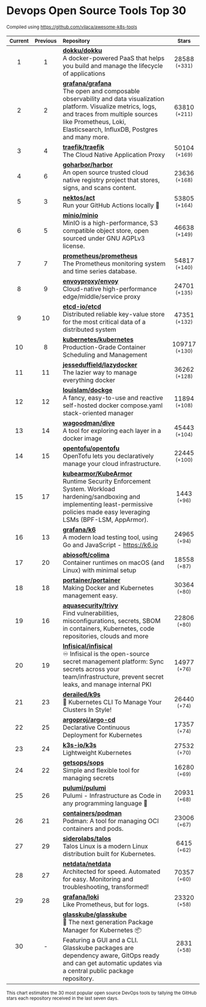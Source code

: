 # Devops Open Source Tools Top 30
<sup>Compiled using https://github.com/vilaca/awesome-k8s-tools</sup>
<div align="center">

|<sub>Current</sub>|<sub>Previous</sub>|<sub>Repository</sub>|<sub>Stars</sub>|
|:---:|:---:|:---|:---:|
|1|1|[**dokku/dokku**](https://github.com/dokku/dokku)<br/>A docker-powered PaaS that helps you build and manage the lifecycle of applications|28588 <sup>(+331)</sup>|
|2|2|[**grafana/grafana**](https://github.com/grafana/grafana)<br/>The open and composable observability and data visualization platform. Visualize metrics, logs, and traces from multiple sources like Prometheus, Loki, Elasticsearch, InfluxDB, Postgres and many more. |63810 <sup>(+211)</sup>|
|3|4|[**traefik/traefik**](https://github.com/traefik/traefik)<br/>The Cloud Native Application Proxy|50104 <sup>(+169)</sup>|
|4|6|[**goharbor/harbor**](https://github.com/goharbor/harbor)<br/>An open source trusted cloud native registry project that stores, signs, and scans content.|23636 <sup>(+168)</sup>|
|5|3|[**nektos/act**](https://github.com/nektos/act)<br/>Run your GitHub Actions locally 🚀|53805 <sup>(+164)</sup>|
|6|5|[**minio/minio**](https://github.com/minio/minio)<br/>MinIO is a high-performance, S3 compatible object store, open sourced under GNU AGPLv3 license.|46638 <sup>(+149)</sup>|
|7|7|[**prometheus/prometheus**](https://github.com/prometheus/prometheus)<br/>The Prometheus monitoring system and time series database.|54817 <sup>(+140)</sup>|
|8|9|[**envoyproxy/envoy**](https://github.com/envoyproxy/envoy)<br/>Cloud-native high-performance edge/middle/service proxy|24701 <sup>(+135)</sup>|
|9|10|[**etcd-io/etcd**](https://github.com/etcd-io/etcd)<br/>Distributed reliable key-value store for the most critical data of a distributed system|47351 <sup>(+132)</sup>|
|10|8|[**kubernetes/kubernetes**](https://github.com/kubernetes/kubernetes)<br/>Production-Grade Container Scheduling and Management|109717 <sup>(+130)</sup>|
|11|11|[**jesseduffield/lazydocker**](https://github.com/jesseduffield/lazydocker)<br/>The lazier way to manage everything docker|36262 <sup>(+128)</sup>|
|12|12|[**louislam/dockge**](https://github.com/louislam/dockge)<br/>A fancy, easy-to-use and reactive self-hosted docker compose.yaml stack-oriented manager|11894 <sup>(+108)</sup>|
|13|14|[**wagoodman/dive**](https://github.com/wagoodman/dive)<br/>A tool for exploring each layer in a docker image|45443 <sup>(+104)</sup>|
|14|15|[**opentofu/opentofu**](https://github.com/opentofu/opentofu)<br/>OpenTofu lets you declaratively manage your cloud infrastructure.|22445 <sup>(+100)</sup>|
|15|17|[**kubearmor/KubeArmor**](https://github.com/kubearmor/KubeArmor)<br/>Runtime Security Enforcement System. Workload hardening/sandboxing and implementing least-permissive policies made easy leveraging LSMs (BPF-LSM, AppArmor).|1443 <sup>(+96)</sup>|
|16|13|[**grafana/k6**](https://github.com/grafana/k6)<br/>A modern load testing tool, using Go and JavaScript - https://k6.io|24965 <sup>(+94)</sup>|
|17|20|[**abiosoft/colima**](https://github.com/abiosoft/colima)<br/>Container runtimes on macOS (and Linux) with minimal setup|18558 <sup>(+87)</sup>|
|18|18|[**portainer/portainer**](https://github.com/portainer/portainer)<br/>Making Docker and Kubernetes management easy.|30364 <sup>(+80)</sup>|
|19|16|[**aquasecurity/trivy**](https://github.com/aquasecurity/trivy)<br/>Find vulnerabilities, misconfigurations, secrets, SBOM in containers, Kubernetes, code repositories, clouds and more|22806 <sup>(+80)</sup>|
|20|19|[**Infisical/infisical**](https://github.com/Infisical/infisical)<br/>♾ Infisical is the open-source secret management platform: Sync secrets across your team/infrastructure, prevent secret leaks, and manage internal PKI|14977 <sup>(+76)</sup>|
|21|23|[**derailed/k9s**](https://github.com/derailed/k9s)<br/>🐶 Kubernetes CLI To Manage Your Clusters In Style!|26440 <sup>(+74)</sup>|
|22|25|[**argoproj/argo-cd**](https://github.com/argoproj/argo-cd)<br/>Declarative Continuous Deployment for Kubernetes|17357 <sup>(+74)</sup>|
|23|24|[**k3s-io/k3s**](https://github.com/k3s-io/k3s)<br/>Lightweight Kubernetes|27532 <sup>(+70)</sup>|
|24|22|[**getsops/sops**](https://github.com/getsops/sops)<br/>Simple and flexible tool for managing secrets|16280 <sup>(+69)</sup>|
|25|26|[**pulumi/pulumi**](https://github.com/pulumi/pulumi)<br/>Pulumi - Infrastructure as Code in any programming language 🚀|20931 <sup>(+68)</sup>|
|26|21|[**containers/podman**](https://github.com/containers/podman)<br/>Podman: A tool for managing OCI containers and pods.|23006 <sup>(+67)</sup>|
|27|29|[**siderolabs/talos**](https://github.com/siderolabs/talos)<br/>Talos Linux is a modern Linux distribution built for Kubernetes.|6415 <sup>(+62)</sup>|
|28|27|[**netdata/netdata**](https://github.com/netdata/netdata)<br/>Architected for speed. Automated for easy. Monitoring and troubleshooting, transformed!|70357 <sup>(+60)</sup>|
|29|28|[**grafana/loki**](https://github.com/grafana/loki)<br/>Like Prometheus, but for logs.|23320 <sup>(+58)</sup>|
|30|-|[**glasskube/glasskube**](https://github.com/glasskube/glasskube)<br/>🧊 The next generation Package Manager for Kubernetes 📦 Featuring a GUI and a CLI. Glasskube packages are dependency aware, GitOps ready and can get automatic updates via a central public package repository.|2831 <sup>(+58)</sup>|


</div>

<sub>This chart estimates the 30 most popular open source DevOps tools by tallying the GitHub stars each repository received in the last seven days.</sub>
